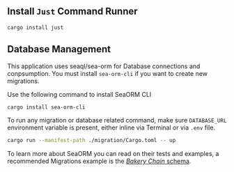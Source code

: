 ## Install `Just` Command Runner

```bash
cargo install just
```

## Database Management

This application uses seaql/sea-orm for Database connections and conpsumption.
You must install `sea-orm-cli` if you want to create new migrations.

Use the following command to install SeaORM CLI

```bash
cargo install sea-orm-cli
```

To run any migration or database related command, make sure `DATABASE_URL`
environment variable is present, either inline via Terminal or via `.env` file.

```bash
cargo run --manifest-path ./migration/Cargo.toml -- up
```

To learn more about SeaORM you can read on their tests and examples, a
recommended Migrations example is the [_Bakery Chain_ schema][1].

[1]: https://github.com/SeaQL/sea-orm/tree/master/tests/common/bakery_chain
